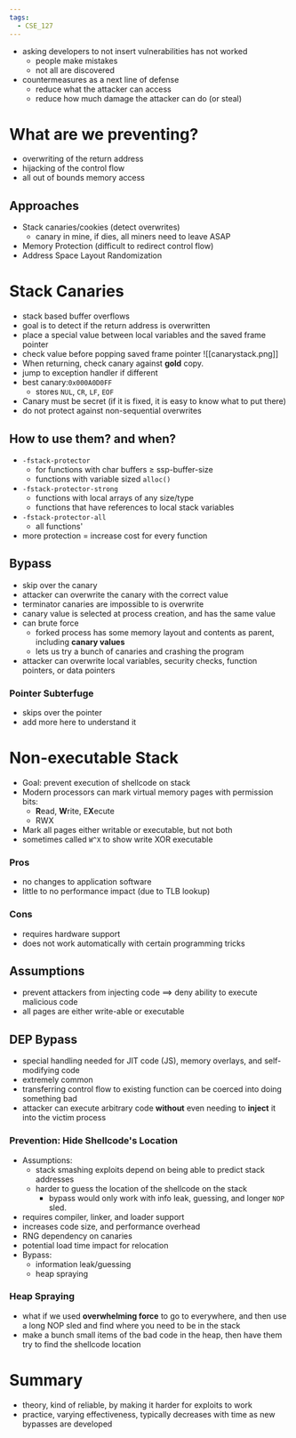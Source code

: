 ```yaml
---
tags:
  - CSE_127
---
```



- asking developers to not insert vulnerabilities has not worked
	- people make mistakes
	- not all are discovered
- countermeasures as a next line of defense
	- reduce what the attacker can access
	- reduce how much damage the attacker can do (or steal)


# What are we preventing?
- overwriting of the return address
- hijacking of the control flow
- all out of bounds memory access

## Approaches
- Stack canaries/cookies (detect overwrites)
	- canary in mine, if dies, all miners need to leave ASAP
- Memory Protection (difficult to redirect control flow)
- Address Space Layout Randomization

# Stack Canaries
- stack based buffer overflows
- goal is to detect if the return address is overwritten
- place a special value between local variables and the saved frame pointer
- check value before popping saved frame pointer
![[canarystack.png]]
- When returning, check canary against **gold** copy.
- jump to exception handler if different
- best canary:`0x000A0D0FF`
	- stores `NUL`, `CR`, `LF`, `EOF`
- Canary must be secret (if it is fixed, it is easy to know what to put there)
- do not protect against non-sequential overwrites

## How to use them? and when?
- `-fstack-protector` 
	- for functions with char buffers $\geq$ ssp-buffer-size
	- functions with variable sized `alloc()`
- `-fstack-protector-strong`
	- functions with local arrays of any size/type
	- functions that have references to local stack variables
- `-fstack-protector-all`
	- all functions'
- more protection $=$ increase cost for every function

## Bypass
- skip over the canary 
- attacker can overwrite the canary with the correct value
- terminator canaries are impossible to is overwrite
- canary value is selected at process creation, and has the same value
- can brute force
	- forked process has some memory layout and contents as parent, including **canary values**
	- lets us try a bunch of canaries and crashing the program
- attacker can overwrite local variables, security checks, function pointers, or data pointers

### Pointer Subterfuge
- skips over the pointer
- add more here to understand it

# Non-executable Stack
- Goal: prevent execution of shellcode on stack
- Modern processors can mark virtual memory pages with permission bits: 
	- **R**ead, **W**rite, E**X**ecute 
	- RWX
- Mark all pages either writable or executable, but not both
- sometimes called `W^X` to show write XOR executable

### Pros
- no changes to application software
- little to no performance impact (due to TLB lookup)
### Cons
- requires hardware support 
- does not work automatically with certain programming tricks

## Assumptions
- prevent attackers from injecting code $\implies$ deny ability to execute malicious code
- all pages are either write-able or executable

## DEP Bypass
- special handling needed for JIT code (JS), memory overlays, and self-modifying code
- extremely common
- transferring control flow to existing function can be coerced into doing something bad
- attacker can execute arbitrary code **without** even needing to **inject** it into the victim process

### Prevention: Hide Shellcode's Location
- Assumptions:
	- stack smashing exploits depend on being able to predict stack addresses
	- harder to guess the location of the shellcode on the stack
		- bypass would only work with info leak, guessing, and longer `NOP` sled.
- requires compiler, linker, and loader support
- increases code size, and performance overhead
- RNG dependency on canaries
- potential load time impact for relocation
- Bypass:
	- information leak/guessing
	- heap spraying

### Heap Spraying
- what if we used **overwhelming force** to go to everywhere, and then use a long NOP sled and find where you need to be in the stack
- make a bunch small items of the bad code in the heap, then have them try to find the shellcode location


# Summary
- theory, kind of reliable, by making it harder for exploits to work
- practice, varying effectiveness, typically decreases with time as new bypasses are developed